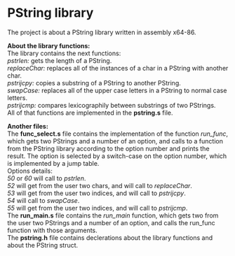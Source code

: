 # PString library
The project is about a PString library written in assembly x64-86.

**About the library functions:**  
The library contains the next functions:  
*pstrlen:* gets the length of a PString.  
*replaceChar:* replaces all of the instances of a char in a PString with another char.  
*pstrijcpy:* copies a substring of a PString to another PString.  
*swapCase:* replaces all of the upper case letters in a PString to normal case letters.  
*pstrijcmp:* compares lexicographily between substrings of two PStrings.  
All of that functions are implemented in the **pstring.s** file.  

**Another files:**  
The **func_select.s** file contains the implementation of the function *run_func*, which gets two PStrings and a number of an option,
and calls to a function from the PString library according to the option number and prints the result.
The option is selected by a switch-case on the option number, which is implemented by a jump table.  
Options details:  
*50* or *60* will call to *pstrlen*.  
*52* will get from the user two chars, and will call to *replaceChar*.  
*53* will get from the user two indices, and will call to *pstrijcpy*.  
*54* will call to *swapCase*.  
*55* will get from the user two indices, and will call to *pstrijcmp*.  
The **run_main.s** file contains the *run_main* function, which gets two from the user two PStrings and a number of an option, and calls the run_func function with those arguments.  
The **pstring.h** file contains declerations about the library functions and about the PString struct.
